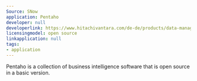 ```yaml
---
Source: SNow
application: Pentaho
developer: null
developerlink: https://www.hitachivantara.com/de-de/products/data-management-analytics/pentaho-platform.html
licensingmodel: open source
linkapplication: null
tags:
- application
---
```

Pentaho is a collection of business intelligence software that is open source in a basic version. 
